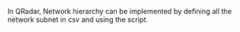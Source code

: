 In QRadar, Network hierarchy can be implemented by defining all the network subnet in csv and using the script.
